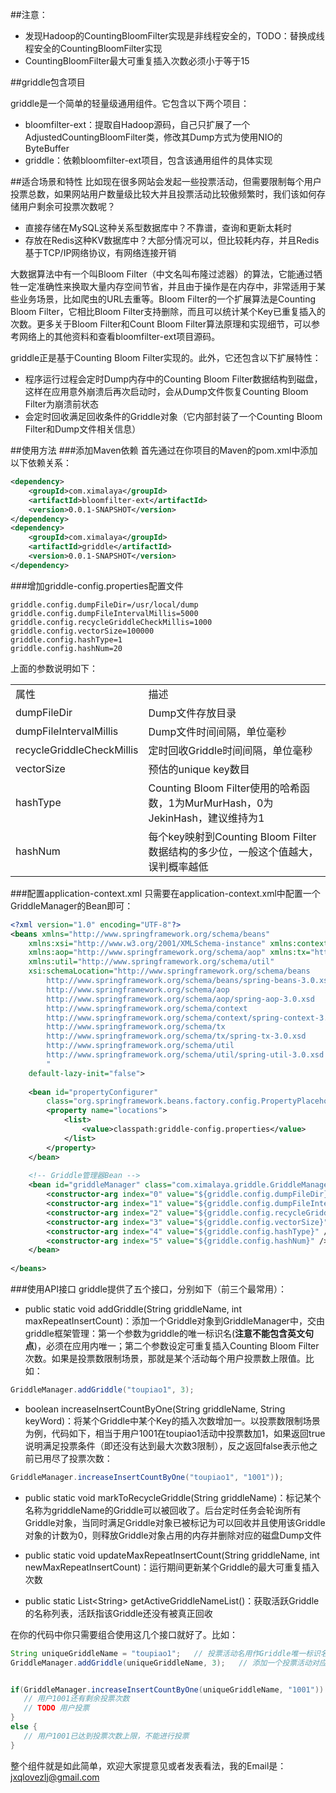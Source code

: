 ##注意：
* 发现Hadoop的CountingBloomFilter实现是非线程安全的，TODO：替换成线程安全的CountingBloomFilter实现
* CountingBloomFilter最大可重复插入次数必须小于等于15

##griddle包含项目

griddle是一个简单的轻量级通用组件。它包含以下两个项目：

* bloomfilter-ext：提取自Hadoop源码，自己只扩展了一个AdjustedCountingBloomFilter类，修改其Dump方式为使用NIO的ByteBuffer
* griddle：依赖bloomfilter-ext项目，包含该通用组件的具体实现

##适合场景和特性
比如现在很多网站会发起一些投票活动，但需要限制每个用户投票总数，如果网站用户数量级比较大并且投票活动比较傲频繁时，我们该如何存储用户剩余可投票次数呢？

* 直接存储在MySQL这种关系型数据库中？不靠谱，查询和更新太耗时
* 存放在Redis这种KV数据库中？大部分情况可以，但比较耗内存，并且Redis基于TCP/IP网络协议，有网络连接开销

大数据算法中有一个叫Bloom Filter（中文名叫布隆过滤器）的算法，它能通过牺牲一定准确性来换取大量内存空间节省，并且由于操作是在内存中，非常适用于某些业务场景，比如爬虫的URL去重等。Bloom Filter的一个扩展算法是Counting Bloom Filter，它相比Bloom Filter支持删除，而且可以统计某个Key已重复插入的次数。更多关于Bloom Filter和Count Bloom Filter算法原理和实现细节，可以参考网络上的其他资料和查看bloomfilter-ext项目源码。

griddle正是基于Counting Bloom Filter实现的。此外，它还包含以下扩展特性：

* 程序运行过程会定时Dump内存中的Counting Bloom Filter数据结构到磁盘，这样在应用意外崩溃后再次启动时，会从Dump文件恢复Counting Bloom Filter为崩溃前状态
* 会定时回收满足回收条件的Griddle对象（它内部封装了一个Counting Bloom Filter和Dump文件相关信息）

##使用方法
###添加Maven依赖
首先通过在你项目的Maven的pom.xml中添加以下依赖关系：

```xml
<dependency>
    <groupId>com.ximalaya</groupId>
	<artifactId>bloomfilter-ext</artifactId>
	<version>0.0.1-SNAPSHOT</version>
</dependency>
<dependency>
	<groupId>com.ximalaya</groupId>
	<artifactId>griddle</artifactId>
	<version>0.0.1-SNAPSHOT</version>
</dependency>
```
###增加griddle-config.properties配置文件
```properties
griddle.config.dumpFileDir=/usr/local/dump
griddle.config.dumpFileIntervalMillis=5000
griddle.config.recycleGriddleCheckMillis=1000
griddle.config.vectorSize=100000
griddle.config.hashType=1
griddle.config.hashNum=20
```

上面的参数说明如下：
<table>
    <tr>
        <td>属性</td>
        <td>描述</td>
    </tr>
    <tr>
    	<td>dumpFileDir</td>
    	<td>Dump文件存放目录</td>
    </tr>
    <tr>
    	<td>dumpFileIntervalMillis</td>
    	<td>Dump文件时间间隔，单位毫秒</td>
    </tr>
    <tr>
    	<td>recycleGriddleCheckMillis</td>
    	<td>定时回收Griddle时间间隔，单位毫秒</td>
    </tr>
    <tr>
    	<td>vectorSize</td>
    	<td>预估的unique key数目</td>
    </tr>
    <tr>
    	<td>hashType</td>
    	<td>Counting Bloom Filter使用的哈希函数，1为MurMurHash，0为JekinHash，建议维持为1</td>
    </tr>
    <tr>
    	<td>hashNum</td>
    	<td>每个key映射到Counting Bloom Filter数据结构的多少位，一般这个值越大，误判概率越低</td>
    </tr>
</table>

###配置application-context.xml
只需要在application-context.xml中配置一个GriddleManager的Bean即可：
```xml
<?xml version="1.0" encoding="UTF-8"?>
<beans xmlns="http://www.springframework.org/schema/beans"
	xmlns:xsi="http://www.w3.org/2001/XMLSchema-instance" xmlns:context="http://www.springframework.org/schema/context"
	xmlns:aop="http://www.springframework.org/schema/aop" xmlns:tx="http://www.springframework.org/schema/tx"
	xmlns:util="http://www.springframework.org/schema/util"
	xsi:schemaLocation="http://www.springframework.org/schema/beans
		http://www.springframework.org/schema/beans/spring-beans-3.0.xsd
		http://www.springframework.org/schema/aop
		http://www.springframework.org/schema/aop/spring-aop-3.0.xsd
		http://www.springframework.org/schema/context
		http://www.springframework.org/schema/context/spring-context-3.0.xsd
		http://www.springframework.org/schema/tx
		http://www.springframework.org/schema/tx/spring-tx-3.0.xsd
		http://www.springframework.org/schema/util
		http://www.springframework.org/schema/util/spring-util-3.0.xsd
		"
	default-lazy-init="false">
	
	<bean id="propertyConfigurer"
		class="org.springframework.beans.factory.config.PropertyPlaceholderConfigurer">
		<property name="locations">
			<list>
				<value>classpath:griddle-config.properties</value>
			</list>
		</property>
	</bean>
	
	<!-- Griddle管理器Bean -->
	<bean id="griddleManager" class="com.ximalaya.griddle.GriddleManager">
		<constructor-arg index="0" value="${griddle.config.dumpFileDir}" />
		<constructor-arg index="1" value="${griddle.config.dumpFileIntervalMillis}" />
		<constructor-arg index="2" value="${griddle.config.recycleGriddleCheckMillis}" />
		<constructor-arg index="3" value="${griddle.config.vectorSize}" />
		<constructor-arg index="4" value="${griddle.config.hashType}" />
		<constructor-arg index="5" value="${griddle.config.hashNum}" />
	</bean>
	
</beans>
```

###使用API接口
griddle提供了五个接口，分别如下（前三个最常用）：

* public static void addGriddle(String griddleName, int maxRepeatInsertCount)：添加一个Griddle对象到GriddleManager中，交由griddle框架管理：第一个参数为griddle的唯一标识名(<strong>注意不能包含英文句点</strong>)，必须在应用内唯一；第二个参数设定可重复插入Counting Bloom Filter次数。如果是投票数限制场景，那就是某个活动每个用户投票数上限值。比如：

```java
GriddleManager.addGriddle("toupiao1", 3);
```

* boolean increaseInsertCountByOne(String griddleName, String keyWord)：将某个Griddle中某个Key的插入次数增加一。以投票数限制场景为例，代码如下，相当于用户1001在toupiao1活动中投票数加1，如果返回true说明满足投票条件（即还没有达到最大次数3限制），反之返回false表示他之前已用尽了投票次数：

```java
GriddleManager.increaseInsertCountByOne("toupiao1", "1001"));
```

* public static void markToRecycleGriddle(String griddleName)：标记某个名称为griddleName的Griddle可以被回收了。后台定时任务会轮询所有Griddle对象，当同时满足Griddle对象已被标记为可以回收并且使用该Griddle对象的计数为0，则释放Griddle对象占用的内存并删除对应的磁盘Dump文件

* public static void updateMaxRepeatInsertCount(String griddleName, int newMaxRepeatInsertCount)：运行期间更新某个Griddle的最大可重复插入次数

* public static List&lt;String&gt; getActiveGriddleNameList()：获取活跃Griddle的名称列表，活跃指该Griddle还没有被真正回收

在你的代码中你只需要组合使用这几个接口就好了。比如：
```java
String uniqueGriddleName = "toupiao1";   // 投票活动名用作Griddle唯一标识名
GriddleManager.addGriddle(uniqueGriddleName, 3);   // 添加一个投票活动对应的Griddle


if(GriddleManager.increaseInsertCountByOne(uniqueGriddleName, "1001")) {
   // 用户1001还有剩余投票次数
   // TODO 用户投票
}
else {
   // 用户1001已达到投票次数上限，不能进行投票
}
```

整个组件就是如此简单，欢迎大家提意见或者发表看法，我的Email是：jxqlovezlj@gmail.com
